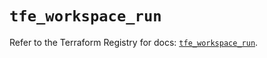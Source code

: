 # `tfe_workspace_run`

Refer to the Terraform Registry for docs: [`tfe_workspace_run`](https://registry.terraform.io/providers/hashicorp/tfe/0.58.1/docs/resources/workspace_run).
